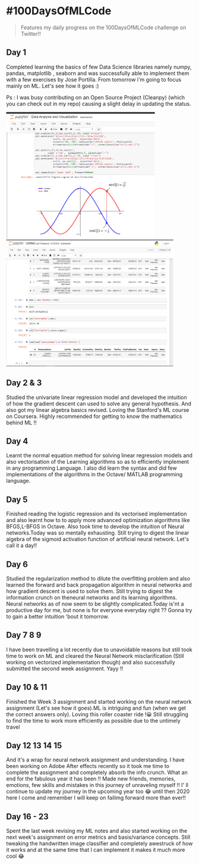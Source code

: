 # #100DaysOfMLCode
>Features my daily progress on the 100DaysOfMLCode challenge on Twitter!!

## Day 1
Completed learning the basics of few Data Science libraries namely numpy, pandas, matplotlib , seaborn and was successfully able to implement them with  a few exercises by Jose Portilla. From tomorrow i'm going to focus mainly on ML. Let's see how it goes :)

Ps : I was busy contributing on an Open Source Project (Cleanpy) (which you can check out in my repo) causing a slight delay in updating the status.

<img src="./Images/1.png" width="400" height="340">  <img src="./Images/2.png" width="450" height="340">

## Day 2 & 3
Studied the univariate linear regression model and developed the intuition of how the gradient descent can used to solve any general hypothesis. And also got my linear algebra basics revised. Loving the Stanford's ML course on Coursera. Highly recommended for getting to know the mathematics behind ML !!

## Day 4
Learnt the normal equation method for solving linear regression models and also vectorisation of the Learning algorithms so as to efficiently implement in any programming Language. I also did learn the syntax and did few implementations of the algorithms in the Octave/ MATLAB programming language.

## Day 5
Finished reading the logistic regression and its vectorised implementation and also learnt how to to apply more advanced optimization algorithms like BFGS,L-BFGS in Octave. Also took time to develop the intuition of Neural networks.Today was so mentally exhausting. Still trying to digest the linear algebra of the sigmoid activation function of artificial neural network. Let's call it a day!!

## Day 6
Studied the regularization method to dilute the overfitting problem and also learned the forward and back propagation  algorithm in neural networks and how gradient descent is used to solve them. Still trying to digest the information crunch on theneural networks and its learning algorithms. Neural networks as of now seem to be slightly complicated.Today is'nt a productive day for me, but none is for everyone everyday right ??
Gonna try to gain a better intuition 'bout it tomorrow.

## Day 7 8 9
I have been travelling a lot recently due to unavoidable reasons but still took time to work on ML and cleared the Neural Network misclarification (Still working on vectorized implementation though) and also successfully submitted the second week assignment. Yayy !!

## Day 10 & 11
Finished the Week 3 assignment and started working on the neural network assignment (Let's see how it goes).ML is intriguing and fun (when we get the correct answers only). Loving this roller coaster ride !😀
Still struggling to find the time to work more efficiently as possible due to the untimely travel 

## Day 12 13 14 15
And it's a wrap for neural network assignment and understanding. I have been working on Adobe After effects recently so it took me time to complete the assignment and completely absorb the info crunch. What an end for the fabulous year it has been !!
Made new friends, memories, emotions, few skills and mistakes in this journey of unraveling myself !! I' ll continue to update my journey in the upcoming year too 😂 until then 2020 here I come and remember I will keep on failimg forward more than ever!!

## Day 16 - 23
Spent the last week revising my ML notes and also started working on the next week's assignment on error metrics and basis/variance concepts. Still tweaking the handwritten image classifier and completely awestruck of how it works and at the same time that I can implement it makes it much more cool 😂
